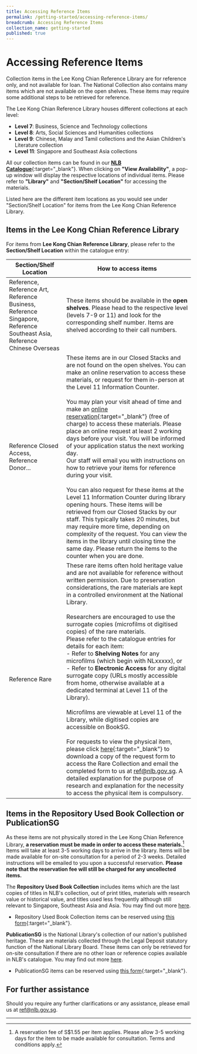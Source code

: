 ```yaml
---
title: Accessing Reference Items
permalink: /getting-started/accessing-reference-items/
breadcrumb: Accessing Reference Items
collection_name: getting-started
published: true
---
```


# **Accessing Reference Items**

Collection items in the Lee Kong Chian Reference Library are for reference only, and not available for loan. The National Collection also contains many items which are not available on the open shelves. These items may require some additional steps to be retrieved for reference.

The Lee Kong Chian Reference Library houses different collections at each level:

- **Level 7**: Business, Science and Technology collections
- **Level 8**: Arts, Social Sciences and Humanities collections
- **Level 9**: Chinese, Malay and Tamil collections and the Asian Children's Literature collection
- **Level 11**: Singapore and Southeast Asia collections

All our collection items can be found in our [**NLB Catalogue**](https://catalogue.nlb.gov.sg){:target="_blank"}. When clicking on **"View Availability"**, a pop-up window will display the respective locations of individual items. Please refer to **"Library"** and **"Section/Shelf Location"** for accessing the materials.

Listed here are the different item locations as you would see under "Section/Shelf Location" for items from the Lee Kong Chian Reference Library.

## Items in the Lee Kong Chian Reference Library

For items from **Lee Kong Chian Reference Library**, please refer to the **Section/Shelf Location** within the catalogue entry:

| Section/Shelf Location                                       | How to access items                                          |
| ------------------------------------------------------------ | ------------------------------------------------------------ |
| Reference, Reference Art, Reference Business, Reference Singapore, Reference Southeast Asia, Reference Chinese Overseas | These items should be available in the **open shelves**. Please head to the respective level (levels 7-9 or 11) and look for the corresponding shelf number. Items are shelved according to their call numbers. |
| Reference Closed Access, Reference Donor...                  | These items are in our Closed Stacks and are not found on the open shelves. You can make an online reservation to access these materials, or request for them in-person at the Level 11 Information Counter.<br><br>You may plan your visit ahead of time and make an [online reservation](https://go.gov.sg/nlb-reserverclos-refnlbwebsite){:target="_blank"} (free of charge) to access these materials. Please place an online request at least 2 working days before your visit. You will be informed of your application status the next working day.<br>Our staff will email you with instructions on how to retrieve your items for reference during your visit.<br><br>You can also request for these items at the Level 11 Information Counter during library opening hours. These items will be retrieved from our Closed Stacks by our staff. This typically takes 20 minutes, but may require more time, depending on complexity of the request. You can view the items in the library until closing time the same day. Please return the items to the counter when you are done. |
| Reference Rare                                               | These rare items often hold heritage value and are not available for reference without written permission. Due to preservation considerations, the rare materials are kept in a controlled environment at the National Library.<br><br>Researchers are encouraged to use the surrogate copies (microfilms ot digitised copies) of the rare materials.<br>Please refer to the catalogue entries for details for each item:<br>- Refer to **Shelving Notes** for any microfilms (which begin with NLxxxxx), or <br/>- Refer to **Electronic Access** for any digital surrogate copy (URLs mostly accessible from home, otherwise available at a dedicated terminal at Level 11 of the Library).<br><br>Microfilms are viewable at Level 11 of the Library, while digitised copies are accessible on BookSG.<br><br>For requests to view the physical item, please click [here](https://www.nlb.gov.sg/Portals/0/Docs/Research/Collections/Form_ReuestforRareMaterials(20-01-20)_fillable.pdf){:target="_blank"} to download a copy of the request form to access the Rare Collection and email the completed form to us at [ref@nlb.gov.sg](mailto:ref@nlb.gov.sg). A detailed explanation for the purpose of research and explanation for the necessity to access the physical item is compulsory. |



## Items in the Repository Used Book Collection or PublicationSG

As these items are not physically stored in the Lee Kong Chian Reference Library, **a reservation must be made in order to access these materials.**[^1] Items will take at least 3-5 working days to arrive in the library. Items will be made available for on-site consultation for a period of 2-3 weeks. Detailed instructions will be emailed to you upon a successful reservation. **Please note that the reservation fee will still be charged for any uncollected items.**

The **Repository Used Book Collection** includes items which are the last copies of titles in NLB's collection, out of print titles, materials with research value or historical value, and titles used less frequently although still relevant to Singapore, Southeast Asia and Asia. You may find out more [here](https://www.nlb.gov.sg/SearchDiscover/Services/ResearchServices/RepositoryUsedBookCollection.aspx).

- Repository Used Book Collection items can be reserved using [this form](https://go.gov.sg/nlb-rur-form){:target="_blank"}.

**PublicationSG** is the National Library's collection of our nation's published heritage. These are materials collected through the Legal Deposit statutory function of the National Library Board. These items can only be retrieved for on-site consultation if there are no other loan or reference copies available in NLB's catalogue. You may find out more [here](https://www.nlb.gov.sg/SearchDiscover/Services/ResearchServices/PublicationSG.aspx).

- PublicationSG items can be reserved using [this form](https://go.gov.sg/nlb-pubsg-form){:target="_blank"}.

## For further assistance

Should you require any further clarifications or any assistance, please email us at [ref@nlb.gov.sg](mailto:ref@nlb.gov.sg).

-----

[^1]: A reservation fee of S$1.55 per item applies. Please allow 3-5 working days for the item to be made available for consultation. Terms and conditions apply. 

